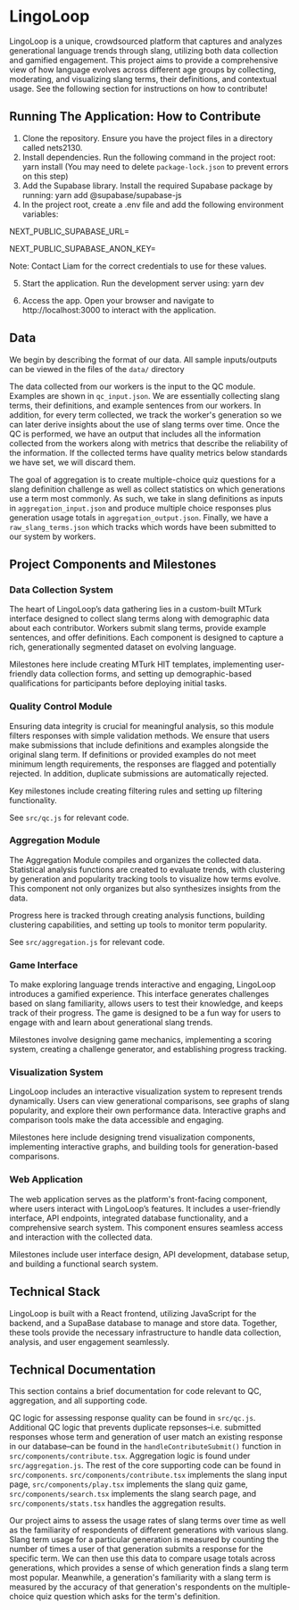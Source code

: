 # LingoLoop

LingoLoop is a unique, crowdsourced platform that captures and analyzes generational language trends through slang, utilizing both data collection and gamified engagement. This project aims to provide a comprehensive view of how language evolves across different age groups by collecting, moderating, and visualizing slang terms, their definitions, and contextual usage. See the following section for instructions on how to contribute!

## Running The Application: How to Contribute

1. Clone the repository. Ensure you have the project files in a directory called nets2130.
2. Install dependencies. Run the following command in the project root: yarn install (You may need to delete `package-lock.json` to prevent errors on this step)
3. Add the Supabase library. Install the required Supabase package by running: yarn add @supabase/supabase-js  
4. In the project root, create a .env file and add the following environment variables:

NEXT_PUBLIC_SUPABASE_URL=<your-supabase-url>  

NEXT_PUBLIC_SUPABASE_ANON_KEY=<your-anon-key> 

Note: Contact Liam for the correct credentials to use for these values.

5. Start the application. Run the development server using: yarn dev
   
6. Access the app. Open your browser and navigate to http://localhost:3000 to interact with the application.
## Data

We begin by describing the format of our data. All sample inputs/outputs can be viewed in the files of the `data/` directory

The data collected from our workers is the input to the QC module. Examples are shown in `qc_input.json`. We are essentially collecting slang terms, their definitions, and example sentences from our workers. In addition, for every term collected, we track the worker's generation so we can later derive insights about the use of slang terms over time. Once the QC is performed, we have an output that includes all the information collected from the workers along with metrics that describe the reliability of the information. If the collected terms have quality metrics below standards we have set, we will discard them.

The goal of aggregation is to create multiple-choice quiz questions for a slang definition challenge as well as collect statistics on which generations use a term most commonly. As such, we take in slang definitions as inputs in `aggregation_input.json` and produce multiple choice responses plus generation usage totals in `aggregation_output.json`. Finally, we have a `raw_slang_terms.json` which tracks which words have been submitted to our system by workers.

## Project Components and Milestones

### Data Collection System

The heart of LingoLoop’s data gathering lies in a custom-built MTurk interface designed to collect slang terms along with demographic data about each contributor. Workers submit slang terms, provide example sentences, and offer definitions. Each component is designed to capture a rich, generationally segmented dataset on evolving language.

Milestones here include creating MTurk HIT templates, implementing user-friendly data collection forms, and setting up demographic-based qualifications for participants before deploying initial tasks.

### Quality Control Module

Ensuring data integrity is crucial for meaningful analysis, so this module filters responses with simple validation methods. We ensure that users make submissions that include definitions and examples alongside the original slang term. If definitions or provided examples do not meet minimum length requirements, the responses are flagged and potentially rejected. In addition, duplicate submissions are automatically rejected.

Key milestones include creating filtering rules and setting up filtering functionality.

See `src/qc.js` for relevant code.

### Aggregation Module

The Aggregation Module compiles and organizes the collected data. Statistical analysis functions are created to evaluate trends, with clustering by generation and popularity tracking tools to visualize how terms evolve. This component not only organizes but also synthesizes insights from the data.

Progress here is tracked through creating analysis functions, building clustering capabilities, and setting up tools to monitor term popularity.

See `src/aggregation.js` for relevant code.

### Game Interface

To make exploring language trends interactive and engaging, LingoLoop introduces a gamified experience. This interface generates challenges based on slang familiarity, allows users to test their knowledge, and keeps track of their progress. The game is designed to be a fun way for users to engage with and learn about generational slang trends.

Milestones involve designing game mechanics, implementing a scoring system, creating a challenge generator, and establishing progress tracking.

### Visualization System

LingoLoop includes an interactive visualization system to represent trends dynamically. Users can view generational comparisons, see graphs of slang popularity, and explore their own performance data. Interactive graphs and comparison tools make the data accessible and engaging.

Milestones here include designing trend visualization components, implementing interactive graphs, and building tools for generation-based comparisons.

### Web Application

The web application serves as the platform's front-facing component, where users interact with LingoLoop’s features. It includes a user-friendly interface, API endpoints, integrated database functionality, and a comprehensive search system. This component ensures seamless access and interaction with the collected data.

Milestones include user interface design, API development, database setup, and building a functional search system.

## Technical Stack

LingoLoop is built with a React frontend, utilizing JavaScript for the backend, and a SupaBase database to manage and store data. Together, these tools provide the necessary infrastructure to handle data collection, analysis, and user engagement seamlessly.

## Technical Documentation

This section contains a brief documentation for code relevant to QC, aggregation, and all supporting code.

QC logic for assessing response quality can be found in `src/qc.js`. Additional QC logic that prevents duplicate repsonses–i.e. submitted responses whose term and generation of user match an existing response in our database–can be found in the `handleContributeSubmit()` function in `src/components/contribute.tsx`. Aggregation logic is found under `src/aggregation.js`. The rest of the core supporting code can be found in `src/components`. `src/components/contribute.tsx` implements the slang input page, `src/components/play.tsx` implements the slang quiz game, `src/components/search.tsx` implements the slang search page, and `src/components/stats.tsx` handles the aggregation results.

Our project aims to assess the usage rates of slang terms over time as well as the familiarity of respondents of different generations with various slang. Slang term usage for a particular generation is measured by counting the number of times a user of that generation submits a response for the specific term. We can then use this data to compare usage totals across generations, which provides a sense of which generation finds a slang term most popular. Meanwhile, a generation's familiarity with a slang term is measured by the accuracy of that generation's respondents on the multiple-choice quiz question which asks for the term's definition.

